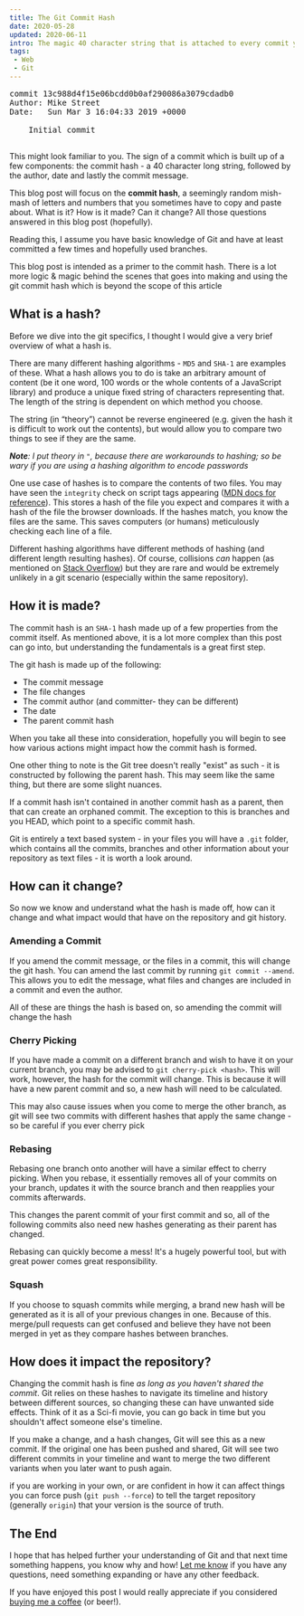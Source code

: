 ```yaml
---
title: The Git Commit Hash
date: 2020-05-28
updated: 2020-06-11
intro: The magic 40 character string that is attached to every commit you do. What is it, where does it come from and will understanding it help you with Git in the future?
tags:
 - Web
 - Git
---
```


<pre class="language-bash">commit 13c988d4f15e06bcdd0b0af290086a3079cdadb0
Author: Mike Street
Date:   Sun Mar 3 16:04:33 2019 +0000

    Initial commit

</pre>

This might look familiar to you. The sign of a commit which is built up of a few components: the commit hash - a 40 character long string, followed by the author, date and lastly the commit message.

This blog post will focus on the **commit hash**, a seemingly random mish-mash of letters and numbers that you sometimes have to copy and paste about. What is it? How is it made? Can it change? All those questions answered in this blog post (hopefully).

Reading this, I assume you have basic knowledge of Git and have at least committed a few times and hopefully used branches.

<div class="info">This blog post is intended as a primer to the commit hash. There is a lot more logic & magic behind the scenes that goes into making and using the git commit hash which is beyond the scope of this article</div>

## What is a hash?

Before we dive into the git specifics, I thought I would give a very brief overview of what a hash is.

There are many different hashing algorithms - `MD5` and `SHA-1` are examples of these. What a hash allows you to do is take an arbitrary amount of content (be it one word, 100 words or the whole contents of a JavaScript library) and produce a unique fixed string of characters representing that. The length of the string is dependent on which method you choose. 

The string (in “theory”) cannot be reverse engineered (e.g. given the hash it is difficult to work out the contents), but would allow you to compare two things to see if they are the same.

_**Note**: I put theory in `"`, because there are workarounds to hashing; so be wary if you are using a hashing algorithm to encode passwords_

One use case of hashes is to compare the contents of two files. You may have seen the `integrity` check on script tags appearing ([MDN docs for reference](https://developer.mozilla.org/en-US/docs/Web/Security/Subresource_Integrity)). This stores a hash of the file you expect and compares it with a hash of the file the browser downloads. If the hashes match, you know the files are the same. This saves computers (or humans) meticulously checking each line of a file.

Different hashing algorithms have different methods of hashing (and different length resulting hashes). Of course, collisions _can_ happen (as mentioned on [Stack Overflow](https://stackoverflow.com/a/2948163/1324321)) but they are rare and would be extremely unlikely in a git scenario (especially within the same repository).

## How it is made?

The commit hash is an `SHA-1` hash made up of a few properties from the commit itself.  As mentioned above, it is a lot more complex than this post can go into, but understanding the fundamentals is a great first step.

The git hash is made up of the following:

- The commit message
- The file changes
- The commit author (and committer- they can be different)
- The date
- The parent commit hash

When you take all these into consideration, hopefully you will begin to see how various actions might impact how the commit hash is formed. 

One other thing to note is the Git tree doesn't really "exist" as such - it is constructed by following the parent hash. This may seem like the same thing, but there are some slight nuances.

If a commit hash isn't contained in another commit hash as a parent, then that can create an orphaned commit. The exception to this is branches and you HEAD, which point to a specific commit hash.

<div class="info">Git is entirely a text based system - in your files you will have a <code>.git</code> folder, which contains all the commits, branches and other information about your repository as text files - it is worth a look around.</div>

## How can it change?

So now we know and understand what the hash is made off, how can it change and what impact would that have on the repository and git history.

### Amending a Commit

If you amend the commit message, or the files in a commit, this will change the git hash. You can amend the last commit by running `git commit --amend`. This allows you to edit the message, what files and changes are included in a commit and even the author.

All of these are things the hash is based on, so amending the commit will change the hash

### Cherry Picking

If you have made a commit on a different branch and wish to have it on your current branch, you may be advised to `git cherry-pick <hash>`. This will work, however, the hash for the commit will change. This is because it will have a new parent commit and so, a new hash will need to be calculated.

This may also cause issues when you come to merge the other branch, as git will see two commits with different hashes that apply the same change - so be careful if you ever cherry pick

### Rebasing

Rebasing one branch onto another will have a similar effect to cherry picking. When you rebase, it essentially removes all of your commits on your branch, updates it with the source branch and then reapplies your commits afterwards.

This changes the parent commit of your first commit and so, all of the following commits also need new hashes generating as their parent has changed.

Rebasing can quickly become a mess! It's a hugely powerful tool, but with great power comes great responsibility. 

### Squash

If you choose to squash commits while merging, a brand new hash will be generated as it is all of your previous changes in one. Because of this. merge/pull requests can get confused and believe they have not been merged in yet as they compare hashes between branches.

## How does it impact the repository?

Changing the commit hash is fine *as long as you haven't shared the commit*. Git relies on these hashes to navigate its timeline and history between different sources, so changing these can have unwanted side effects. Think of it as a Sci-fi movie, you can go back in time but you shouldn't affect someone else's timeline.

If you make a change, and a hash changes, Git will see this as a new commit. If the original one has been pushed and shared, Git will see two different commits in your timeline and want to merge the two different variants when you later want to push again.

if you are working in your own, or are confident in how it can affect things you can force push (`git push --force`) to tell the target repository (generally `origin`) that your version is the source of truth.

## The End

I hope that has helped further your understanding of Git and that next time something happens, you know why and how! [Let me know](https://twitter.com/mikestreety) if you have any questions, need something expanding or have any other feedback.

If you have enjoyed this post I would really appreciate if you considered [buying me a coffee](https://www.buymeacoffee.com/mikestreety) (or beer!).